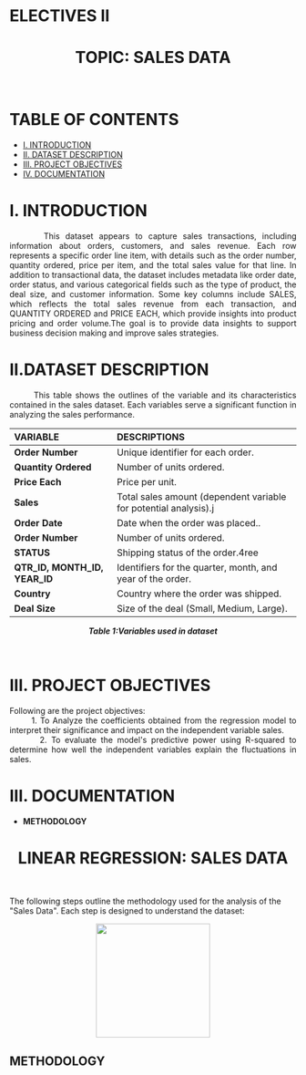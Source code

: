 # ELECTIVES II
<h1 align="center">TOPIC: SALES DATA</h1>
<br>

# TABLE OF CONTENTS
  * [I. INTRODUCTION](#i-introduction)
  * [II. DATASET DESCRIPTION](#ii-datasetdescription)
  * [III. PROJECT OBJECTIVES](#iii-projectobjectives)
  * [IV. DOCUMENTATION](#iv-documentation)
    
# I. INTRODUCTION
<p align="justify"> 
  &nbsp;&nbsp;&nbsp;&nbsp;&nbsp;&nbsp;This dataset appears to capture sales transactions, including information about orders, customers, and sales revenue. Each row represents a specific order line item, with details such as the order number, quantity ordered, price per item, and the total sales value for that line. In addition to transactional data, the dataset includes metadata like order date, order status, and various categorical fields such as the type of product, the deal size, and customer information. Some key columns include SALES, which reflects the total sales revenue from each transaction, and QUANTITY ORDERED and PRICE EACH, which provide insights into product pricing and order volume.The goal is to provide data insights to support business decision making and improve sales strategies. 
 <br>

# II.DATASET DESCRIPTION
<p align="justify"> 
 &nbsp;&nbsp;&nbsp;&nbsp;&nbsp;&nbsp;  This table shows the  outlines of the variable and its characteristics contained in the sales dataset. Each variables serve a significant function in analyzing the sales performance.
 
<div align="center">

 |  **VARIABLE** |  **DESCRIPTIONS** |
 |:-|:-|
 |   **Order Number**   |   Unique identifier for each order.  |
 |   **Quantity Ordered**   |   Number of units ordered. |
 |   **Price Each**   | Price per unit. |
 |   **Sales**   | Total sales amount (dependent variable for potential analysis).j |
 |   **Order Date**   | Date when the order was placed.. |
 |   **Order Number**   | Number of units ordered. |
 |   **STATUS**   | Shipping status of the order.4ree |
 |   **QTR_ID, MONTH_ID, YEAR_ID**   | Identifiers for the quarter, month, and year of the order. |
 |   **Country**   | Country where the order was shipped. |
 |   **Deal Size**   | Size of the deal (Small, Medium, Large). |
 
<p align="center"> 
 
***Table 1:Variables used in dataset***
</div>
<br>

# III. PROJECT OBJECTIVES
<p align="justify"> 
Following are the project objectives:
<br>
 &nbsp;&nbsp;&nbsp;&nbsp;&nbsp;&nbsp; 1. To Analyze the coefficients obtained from the regression model to interpret their significance and impact on the independent variable sales.
<br>
&nbsp;&nbsp;&nbsp;&nbsp;&nbsp;&nbsp;  2. To evaluate the model's predictive power using R-squared to determine how well the independent variables explain the fluctuations in sales.
<br>
 
# III. DOCUMENTATION
   + **METHODOLOGY**
     
 <h1 align="center">LINEAR REGRESSION: SALES DATA</h1>
<br>

The following steps outline the methodology used for the analysis of the "Sales Data". Each step is designed to understand the dataset:
<br>
 
<p align="center">
<img src= "https://github.com/user-attachments/assets/18737a04-f3a4-4fda-9f9c-daf5fac240d2" style="height: 200px;">
</p>
</div>

## METHODOLOGY
<p align="center">
 







